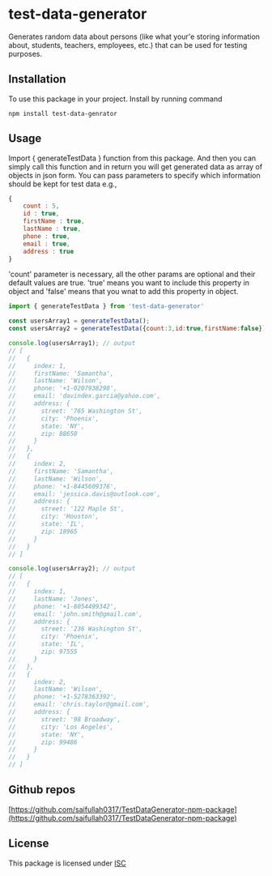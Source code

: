 # test-data-generator
Generates random data about persons (like what your'e storing information about, students, teachers, employees, etc.) that can be used for testing purposes.
## Installation
To use this package in your project. Install by running command

`npm install test-data-genrator`
## Usage
Import { generateTestData } function from this package. And then you can simply call this function and in return you will get generated data as array of objects in json form. You can pass parameters to specify which information should be kept for test data e.g.,
```js
{
    count : 5,
    id : true,
    firstName : true,
    lastName : true,
    phone : true,
    email : true,
    address : true
}
```
'count' parameter is necessary, all the other params are optional and their default values are true. 'true' means you want to include this property in object and 'false' means that you wnat to add this property in object.
```javascript
import { generateTestData } from 'test-data-generator'

const usersArray1 = generateTestData();
const usersArray2 = generateTestData({count:3,id:true,firstName:false});

console.log(usersArray1); // output
// [
//   {
//     index: 1,
//     firstName: 'Samantha',
//     lastName: 'Wilson',
//     phone: '+1-0207938298',
//     email: 'davindex.garcia@yahoo.com',
//     address: {
//       street: '765 Washington St',
//       city: 'Phoenix',
//       state: 'NY',
//       zip: 88650
//     }
//   },
//   {
//     index: 2,
//     firstName: 'Samantha',
//     lastName: 'Wilson',
//     phone: '+1-8445609376',
//     email: 'jessica.davis@outlook.com',
//     address: {
//       street: '122 Maple St',
//       city: 'Houston',
//       state: 'IL',
//       zip: 18965
//     }
//   }
// ]

console.log(usersArray2); // output
// [
//   {
//     index: 1,
//     lastName: 'Jones',
//     phone: '+1-8054499342',
//     email: 'john.smith@gmail.com',  
//     address: {
//       street: '236 Washington St',  
//       city: 'Phoenix',
//       state: 'IL',
//       zip: 97555
//     }
//   },
//   {
//     index: 2,
//     lastName: 'Wilson',
//     phone: '+1-5278363392',
//     email: 'chris.taylor@gmail.com',
//     address: {
//       street: '98 Broadway',        
//       city: 'Los Angeles',
//       state: 'NY',
//       zip: 99486
//     }
//   }
// ]

```

## Github repos
[https://github.com/saifullah0317/TestDataGenerator-npm-package](https://github.com/saifullah0317/TestDataGenerator-npm-package)
## License
This package is licensed under [ISC](https://opensource.org/license/isc-license-txt/)
